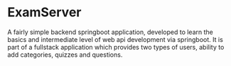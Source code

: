 # ExamServer
A fairly simple backend springboot application, developed to learn the basics and intermediate level of web api development via springboot. It is part of a fullstack application which provides two types of users, ability to add categories, quizzes and questions.
